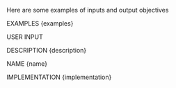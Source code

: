 Here are some examples of inputs and output objectives

EXAMPLES
{examples}

USER INPUT

DESCRIPTION
{description}

NAME
{name}

IMPLEMENTATION
{implementation}
